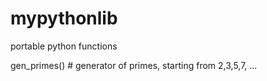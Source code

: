 # mypythonlib

portable python functions

gen_primes() # generator of primes, starting from 2,3,5,7, ...
